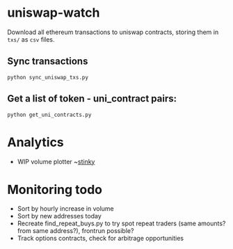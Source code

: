 # uniswap-watch
Download all ethereum transactions to uniswap contracts, storing them in `txs/` as `csv` files.

## Sync transactions
```
python sync_uniswap_txs.py
```

## Get a list of token - uni_contract pairs:
```
python get_uni_contracts.py
```

# Analytics
* WIP volume plotter 
~[stinky](analysis/0xF173214C720f58E03e194085B1DB28B50aCDeeaD.png)

# Monitoring todo
* Sort by hourly increase in volume
* Sort by new addresses today
* Recreate find_repeat_buys.py to try spot repeat traders (same amounts? from same address?), frontrun possible?
* Track options contracts, check for arbitrage opportunities
